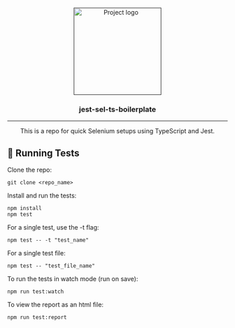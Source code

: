 <p align="center">
  <a href="" rel="noopener">
 <img width=200px height=200px src="https://i.imgur.com/tQdcaFa.jpeg" alt="Project logo"></a>
</p>

<h3 align="center">jest-sel-ts-boilerplate</h3>

---

<p align="center"> This is a repo for quick Selenium setups using TypeScript and Jest.
    <br> 
</p>

## 🏁 Running Tests <a name = "run_tests"></a>

Clone the repo:

```
git clone <repo_name>
```

Install and run the tests:

```
npm install
npm test
```

For a single test, use the -t flag:

```
npm test -- -t "test_name"
```

For a single test file:

```
npm test -- "test_file_name"
```

To run the tests in watch mode (run on save):

```
npm run test:watch
```

To view the report as an html file:

```
npm run test:report
```
